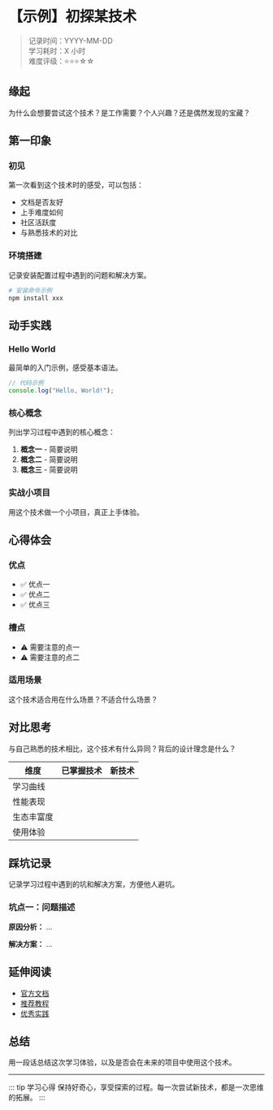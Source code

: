 # 【示例】初探某技术

> 记录时间：YYYY-MM-DD  
> 学习耗时：X 小时  
> 难度评级：⭐⭐⭐☆☆

## 缘起

为什么会想要尝试这个技术？是工作需要？个人兴趣？还是偶然发现的宝藏？

## 第一印象

### 初见

第一次看到这个技术时的感受，可以包括：
- 文档是否友好
- 上手难度如何
- 社区活跃度
- 与熟悉技术的对比

### 环境搭建

记录安装配置过程中遇到的问题和解决方案。

```bash
# 安装命令示例
npm install xxx
```

## 动手实践

### Hello World

最简单的入门示例，感受基本语法。

```javascript
// 代码示例
console.log("Hello, World!");
```

### 核心概念

列出学习过程中遇到的核心概念：

1. **概念一** - 简要说明
2. **概念二** - 简要说明
3. **概念三** - 简要说明

### 实战小项目

用这个技术做一个小项目，真正上手体验。

## 心得体会

### 优点

- ✅ 优点一
- ✅ 优点二
- ✅ 优点三

### 槽点

- ⚠️ 需要注意的点一
- ⚠️ 需要注意的点二

### 适用场景

这个技术适合用在什么场景？不适合什么场景？

## 对比思考

与自己熟悉的技术相比，这个技术有什么异同？背后的设计理念是什么？

| 维度 | 已掌握技术 | 新技术 |
|------|-----------|--------|
| 学习曲线 | | |
| 性能表现 | | |
| 生态丰富度 | | |
| 使用体验 | | |

## 踩坑记录

记录学习过程中遇到的坑和解决方案，方便他人避坑。

### 坑点一：问题描述

**原因分析：**
...

**解决方案：**
...

## 延伸阅读

- [官方文档](https://example.com)
- [推荐教程](https://example.com)
- [优秀实践](https://example.com)

## 总结

用一段话总结这次学习体验，以及是否会在未来的项目中使用这个技术。

---

::: tip 学习心得
保持好奇心，享受探索的过程。每一次尝试新技术，都是一次思维的拓展。
:::

